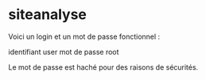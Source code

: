 # siteanalyse

Voici un login et un mot de passe fonctionnel :

identifiant user
mot de passe root 

Le mot de passe est haché pour des raisons de sécurités.
